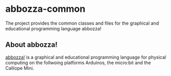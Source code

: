 # abbozza-common

The project provides the common classes and files for the graphical and educational programming language abbozza!

## About abbozza!

[abbozza!](http://inf-didaktik.rz.uos.de/abbozza) is a graphical and educational programming language for physical computing on the follwoing platforms
Arduinos, the micro:bit and the Calliope Mini.

